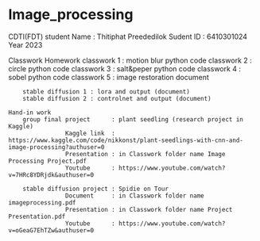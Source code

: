 # Image_processing
CDTI(FDT) student
Name        : Thitiphat Preededilok
Sudent ID   : 6410301024
Year 2023

Classwork
    Homework
        classwork 1 : motion blur python code
        classwork 2 : circle python code
        classwork 3 : salt&peper python code
        classwork 4 : sobel python code
        classwork 5 : image restoration document
    
        stable diffusion 1 : lora and output (document)
        stable diffusion 2 : controlnet and output (document)

    Hand-in work
        group final project      : plant seedling (research project in Kaggle) 
                    Kaggle link  : https://www.kaggle.com/code/nikkonst/plant-seedlings-with-cnn-and-image-processing?authuser=0
                    Presentation : in Classwork folder name Image Processing Project.pdf
                    Youtube      : https://www.youtube.com/watch?v=7HRc8YDRjdk&authuser=0
                    
        stable diffusion project : Spidie on Tour
                    Document     : in Classwork folder name imageprocessing.pdf
                    Presentation : in Classwork folder name Project Presentation.pdf
                    Youtube      : https://www.youtube.com/watch?v=oGeaG7EhTZw&authuser=0